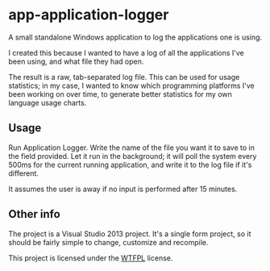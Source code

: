 app-application-logger
======================

A small standalone Windows application to log the applications one is using.

I created this because I wanted to have a log of all the applications I've been using, and what file they had open.

The result is a raw, tab-separated log file. This can be used for usage statistics; in my case, I wanted to know which programming platforms I've been working on over time, to generate better statistics for my own language usage charts.

Usage
-----

Run Application Logger. Write the name of the file you want it to save to in the field provided. Let it run in the background; it will poll the system every 500ms for the current running application, and write it to the log file if it's different.

It assumes the user is away if no input is performed after 15 minutes.

Other info
----------

The project is a Visual Studio 2013 project. It's a single form project, so it should be fairly simple to change, customize and recompile.

This project is licensed under the [WTFPL](http://en.wikipedia.org/wiki/WTFPL) license.
